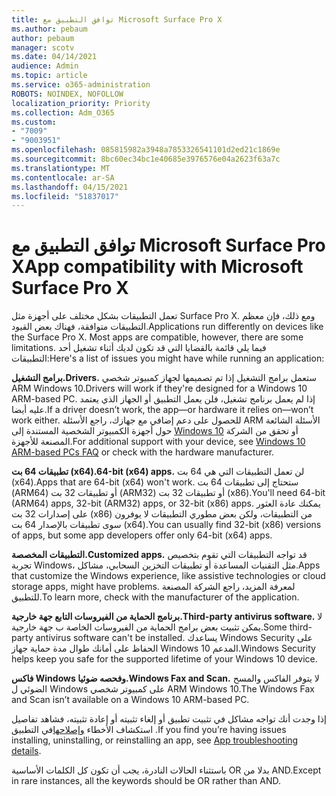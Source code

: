 ```yaml
---
title: توافق التطبيق مع Microsoft Surface Pro X
ms.author: pebaum
author: pebaum
manager: scotv
ms.date: 04/14/2021
audience: Admin
ms.topic: article
ms.service: o365-administration
ROBOTS: NOINDEX, NOFOLLOW
localization_priority: Priority
ms.collection: Adm_O365
ms.custom:
- "7009"
- "9003951"
ms.openlocfilehash: 085815982a3948a7853326541101d2ed21c1869e
ms.sourcegitcommit: 8bc60ec34bc1e40685e3976576e04a2623f63a7c
ms.translationtype: MT
ms.contentlocale: ar-SA
ms.lasthandoff: 04/15/2021
ms.locfileid: "51837017"
---
```

# <a name="app-compatibility-with-microsoft-surface-pro-x"></a><span data-ttu-id="6d6b2-102">توافق التطبيق مع Microsoft Surface Pro X</span><span class="sxs-lookup"><span data-stu-id="6d6b2-102">App compatibility with Microsoft Surface Pro X</span></span>

<span data-ttu-id="6d6b2-103">تعمل التطبيقات بشكل مختلف على أجهزة مثل Surface Pro X. ومع ذلك، فإن معظم التطبيقات متوافقة، فهناك بعض القيود.</span><span class="sxs-lookup"><span data-stu-id="6d6b2-103">Applications run differently on devices like the Surface Pro X. Most apps are compatible, however, there are some limitations.</span></span> <span data-ttu-id="6d6b2-104">فيما يلي قائمة بالقضايا التي قد تكون لديك أثناء تشغيل أحد التطبيقات:</span><span class="sxs-lookup"><span data-stu-id="6d6b2-104">Here's a list of issues you might have while running an application:</span></span> 

<span data-ttu-id="6d6b2-105">**برامج التشغيل.**</span><span class="sxs-lookup"><span data-stu-id="6d6b2-105">**Drivers.**</span></span> <span data-ttu-id="6d6b2-106">ستعمل برامج التشغيل إذا تم تصميمها لجهاز كمبيوتر شخصي ARM Windows 10.</span><span class="sxs-lookup"><span data-stu-id="6d6b2-106">Drivers will work if they're designed for a Windows 10 ARM-based PC.</span></span> <span data-ttu-id="6d6b2-107">إذا لم يعمل برنامج تشغيل، فلن يعمل التطبيق أو الجهاز الذي يعتمد عليه أيضا.</span><span class="sxs-lookup"><span data-stu-id="6d6b2-107">If a driver doesn’t work, the app—or hardware it relies on—won’t work either.</span></span> <span data-ttu-id="6d6b2-108">للحصول على دعم إضافي مع جهازك، راجع الأسئلة ARM الأسئلة الشائعة حول أجهزة الكمبيوتر الشخصية المستندة إلى [Windows 10](https://support.microsoft.com/windows/windows-10-arm-based-pcs-faq-477f51df-2e3b-f68f-31b0-06f5e4f8ebb5) أو تحقق من الشركة المصنعة للأجهزة.</span><span class="sxs-lookup"><span data-stu-id="6d6b2-108">For additional support with your device, see [Windows 10 ARM-based PCs FAQ](https://support.microsoft.com/windows/windows-10-arm-based-pcs-faq-477f51df-2e3b-f68f-31b0-06f5e4f8ebb5) or check with the hardware manufacturer.</span></span>

<span data-ttu-id="6d6b2-109">**تطبيقات 64 بت (x64).**</span><span class="sxs-lookup"><span data-stu-id="6d6b2-109">**64-bit (x64) apps.**</span></span> <span data-ttu-id="6d6b2-110">لن تعمل التطبيقات التي هي 64 بت (x64).</span><span class="sxs-lookup"><span data-stu-id="6d6b2-110">Apps that are 64-bit (x64) won't work.</span></span> <span data-ttu-id="6d6b2-111">ستحتاج إلى تطبيقات 64 بت (ARM64) أو تطبيقات 32 بت (ARM32) أو تطبيقات 32 بت (x86).</span><span class="sxs-lookup"><span data-stu-id="6d6b2-111">You'll need 64-bit (ARM64) apps, 32-bit (ARM32) apps, or 32-bit (x86) apps.</span></span> <span data-ttu-id="6d6b2-112">يمكنك عادة العثور على إصدارات 32 بت (x86) من التطبيقات، ولكن بعض مطوري التطبيقات لا يوفرون سوى تطبيقات بالإصدار 64 بت (x64).</span><span class="sxs-lookup"><span data-stu-id="6d6b2-112">You can usually find 32-bit (x86) versions of apps, but some app developers offer only 64-bit (x64) apps.</span></span>

<span data-ttu-id="6d6b2-113">**التطبيقات المخصصة.**</span><span class="sxs-lookup"><span data-stu-id="6d6b2-113">**Customized apps.**</span></span> <span data-ttu-id="6d6b2-114">قد تواجه التطبيقات التي تقوم بتخصيص تجربة Windows، مثل التقنيات المساعدة أو تطبيقات التخزين السحابي، مشاكل.</span><span class="sxs-lookup"><span data-stu-id="6d6b2-114">Apps that customize the Windows experience, like assistive technologies or cloud storage apps, might have problems.</span></span> <span data-ttu-id="6d6b2-115">لمعرفة المزيد، راجع الشركة المصنعة للتطبيق.</span><span class="sxs-lookup"><span data-stu-id="6d6b2-115">To learn more, check with the manufacturer of the application.</span></span>

<span data-ttu-id="6d6b2-116">**برنامج الحماية من الفيروسات التابع جهة خارجية.**</span><span class="sxs-lookup"><span data-stu-id="6d6b2-116">**Third-party antivirus software.**</span></span> <span data-ttu-id="6d6b2-117">لا يمكن تثبيت بعض برامج الحماية من الفيروسات الخاصة ب جهة خارجية.</span><span class="sxs-lookup"><span data-stu-id="6d6b2-117">Some third-party antivirus software can't be installed.</span></span> <span data-ttu-id="6d6b2-118">يساعدك Windows Security على الحفاظ على أمانك طوال مدة حماية جهاز Windows 10 المدعم.</span><span class="sxs-lookup"><span data-stu-id="6d6b2-118">Windows Security helps keep you safe for the supported lifetime of your Windows 10 device.</span></span>

<span data-ttu-id="6d6b2-119">**فاكس Windows وفحصه ضوئيا.**</span><span class="sxs-lookup"><span data-stu-id="6d6b2-119">**Windows Fax and Scan.**</span></span> <span data-ttu-id="6d6b2-120">لا يتوفر الفاكس والمسح الضوئي ل Windows على كمبيوتر شخصي ARM Windows 10.</span><span class="sxs-lookup"><span data-stu-id="6d6b2-120">The Windows Fax and Scan isn’t available on a Windows 10 ARM-based PC.</span></span>

<span data-ttu-id="6d6b2-121">إذا وجدت أنك تواجه مشاكل في تثبيت تطبيق أو إلغاء تثبيته أو إعادة تثبيته، فشاهد تفاصيل استكشاف الأخطاء [وإصلاحها](https://docs.microsoft.com/troubleshoot/mem/intune/troubleshoot-app-install#app-troubleshooting-details)في التطبيق .</span><span class="sxs-lookup"><span data-stu-id="6d6b2-121">If you find you’re having issues installing, uninstalling, or reinstalling an app, see [App troubleshooting details](https://docs.microsoft.com/troubleshoot/mem/intune/troubleshoot-app-install#app-troubleshooting-details).</span></span>

<span data-ttu-id="6d6b2-122">باستثناء الحالات النادرة، يجب أن تكون كل الكلمات الأساسية OR بدلا من AND.</span><span class="sxs-lookup"><span data-stu-id="6d6b2-122">Except in rare instances, all the keywords should be OR rather than AND.</span></span>